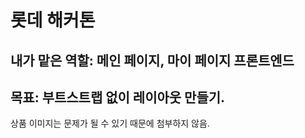 # 롯데 해커톤
## 내가 맡은 역할: 메인 페이지, 마이 페이지 프론트엔드
## 목표: 부트스트랩 없이 레이아웃 만들기.

상품 이미지는 문제가 될 수 있기 때문에 첨부하지 않음.